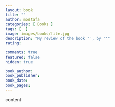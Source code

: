 ```yaml
---
layout: book
title: ""
author: mostafa
categories: [ Books ]
tags: [  ]
image: images/books/file.jpg
description: "My review of the book '', by ''"
rating:

comments: true
featured: false
hidden: true

book_author: 
book_publisher: 
book_date: 
book_pages: 
---
```


content
